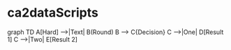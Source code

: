 # ca2dataScripts


graph TD
A[Hard] -->|Text| B(Round)
B --> C{Decision}
C -->|One| D[Result 1]
C -->|Two| E[Result 2]
    
